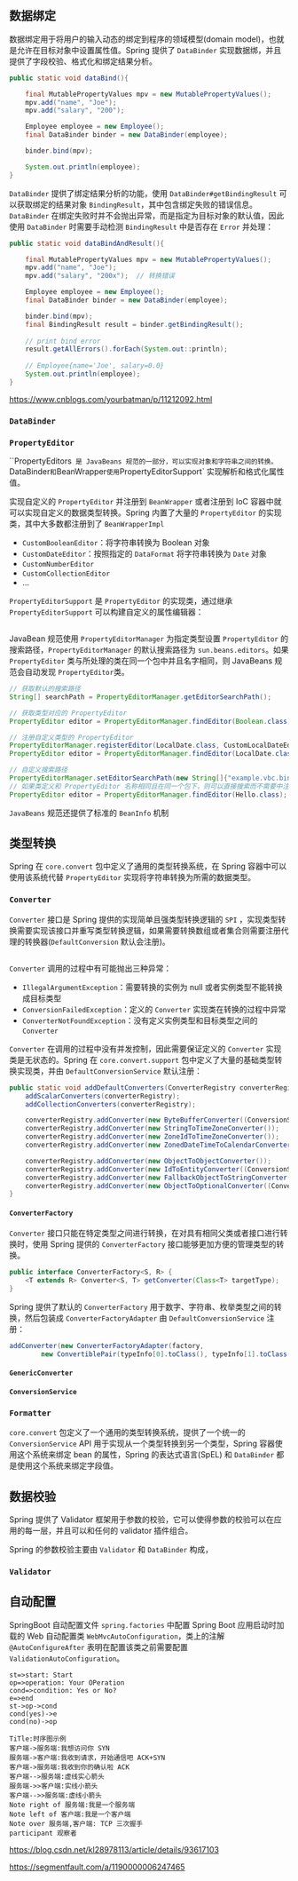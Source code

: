 ## 数据绑定

数据绑定用于将用户的输入动态的绑定到程序的领域模型(domain model)，也就是允许在目标对象中设置属性值。Spring 提供了 `DataBinder` 实现数据绑，并且提供了字段校验、格式化和绑定结果分析。

```java
public static void dataBind(){

    final MutablePropertyValues mpv = new MutablePropertyValues();
    mpv.add("name", "Joe");
    mpv.add("salary", "200");

    Employee employee = new Employee();
    final DataBinder binder = new DataBinder(employee);

    binder.bind(mpv);

    System.out.println(employee);
}
```

`DataBinder` 提供了绑定结果分析的功能，使用 `DataBinder#getBindingResult` 可以获取绑定的结果对象 `BindingResult`，其中包含绑定失败的错误信息。`DataBinder` 在绑定失败时并不会抛出异常，而是指定为目标对象的默认值，因此使用 `DataBinder` 时需要手动检测 `BindingResult` 中是否存在 `Error` 并处理：

```java
public static void dataBindAndResult(){

    final MutablePropertyValues mpv = new MutablePropertyValues();
    mpv.add("name", "Joe");
    mpv.add("salary", "200x");	// 转换错误

    Employee employee = new Employee();
    final DataBinder binder = new DataBinder(employee);

    binder.bind(mpv);
    final BindingResult result = binder.getBindingResult();
    
    // print bind error
    result.getAllErrors().forEach(System.out::println);
    
    // Employee{name='Joe', salary=0.0}
    System.out.println(employee);
}
```

https://www.cnblogs.com/yourbatman/p/11212092.html

### `DataBinder`

### `PropertyEditor`

``PropertyEditors` 是 JavaBeans 规范的一部分，可以实现对象和字符串之间的转换。`DataBinder` 和 `BeanWrapper` 使用 `PropertyEditorSupport` 实现解析和格式化属性值。 

实现自定义的 `PropertyEditor` 并注册到 `BeanWrapper` 或者注册到 IoC 容器中就可以实现自定义的数据类型转换。Spring 内置了大量的 `PropertyEditor` 的实现类，其中大多数都注册到了 `BeanWrapperImpl`

- `CustomBooleanEditor`：将字符串转换为 Boolean 对象
- `CustomDateEditor`：按照指定的 `DataFormat` 将字符串转换为 `Date` 对象
- `CustomNumberEditor`
- `CustomCollectionEditor`
- ...

`PropertyEditorSupport` 是 `PropertyEditor` 的实现类，通过继承 `PropertyEditorSupport` 可以构建自定义的属性编辑器：

```java

```

JavaBean 规范使用 `PropertyEditorManager` 为指定类型设置 `PropertyEditor` 的搜索路径，`PropertyEditorManager` 的默认搜索路径为 `sun.beans.editors`。如果 `PropertyEditor` 类与所处理的类在同一个包中并且名字相同，则 JavaBeans 规范会自动发现 `PropertyEditor`类。

```java
// 获取默认的搜索路径
String[] searchPath = PropertyEditorManager.getEditorSearchPath();

// 获取类型对应的 PropertyEditor
PropertyEditor editor = PropertyEditorManager.findEditor(Boolean.class);

// 注册自定义类型的 PropertyEditor
PropertyEditorManager.registerEditor(LocalDate.class, CustomLocalDateEditor.class);
PropertyEditor editor = PropertyEditorManager.findEditor(LocalDate.class);

// 自定义搜索路径
PropertyEditorManager.setEditorSearchPath(new String[]{"example.vbc.bind.propertyeditor"});
// 如果类定义和 PropertyEditor 名称相同且在同一个包下，则可以直接搜索而不需要中注册
PropertyEditor editor = PropertyEditorManager.findEditor(Hello.class);

```

`JavaBeans` 规范还提供了标准的 `BeanInfo` 机制

## 类型转换

Spring 在 `core.convert` 包中定义了通用的类型转换系统，在 Spring 容器中可以使用该系统代替 `PropertyEditor` 实现将字符串转换为所需的数据类型。

### `Converter`

`Converter`  接口是 Spring 提供的实现简单且强类型转换逻辑的 `SPI` ，实现类型转换需要实现该接口并重写类型转换逻辑，如果需要转换数组或者集合则需要注册代理的转换器(`DefaultConversion` 默认会注册)。

```java

```

`Converter` 调用的过程中有可能抛出三种异常：

- `IllegalArgumentException`：需要转换的实例为 null 或者实例类型不能转换成目标类型
- `ConversionFailedException`：定义的 `Converter` 实现类在转换的过程中异常
- `ConverterNotFoundException`：没有定义实例类型和目标类型之间的 `Converter`

`Converter` 在调用的过程中没有并发控制，因此需要保证定义的 `Converter` 实现类是无状态的。Spring 在 `core.convert.support` 包中定义了大量的基础类型转换实现类，并由 `DefaultConversionService` 默认注册：

```java
public static void addDefaultConverters(ConverterRegistry converterRegistry) {
    addScalarConverters(converterRegistry);
    addCollectionConverters(converterRegistry);

    converterRegistry.addConverter(new ByteBufferConverter((ConversionService) converterRegistry));
    converterRegistry.addConverter(new StringToTimeZoneConverter());
    converterRegistry.addConverter(new ZoneIdToTimeZoneConverter());
    converterRegistry.addConverter(new ZonedDateTimeToCalendarConverter());

    converterRegistry.addConverter(new ObjectToObjectConverter());
    converterRegistry.addConverter(new IdToEntityConverter((ConversionService) converterRegistry));
    converterRegistry.addConverter(new FallbackObjectToStringConverter());
    converterRegistry.addConverter(new ObjectToOptionalConverter((ConversionService) converterRegistry));
}
```



#### `ConverterFactory`

`Converter` 接口只能在特定类型之间进行转换，在对具有相同父类或者接口进行转换时，使用 Spring 提供的 `ConverterFactory` 接口能够更加方便的管理类型的转换。

```java
public interface ConverterFactory<S, R> {
    <T extends R> Converter<S, T> getConverter(Class<T> targetType);
}
```

Spring 提供了默认的 `ConverterFactory` 用于数字、字符串、枚举类型之间的转换，然后包装成 `ConverterFactoryAdapter` 由 `DefaultConversionService` 注册：

```java
addConverter(new ConverterFactoryAdapter(factory,
		new ConvertiblePair(typeInfo[0].toClass(), typeInfo[1].toClass())));
```



#### `GenericConverter`

#### `ConversionService`

### `Formatter`
`core.convert` 包定义了一个通用的类型转换系统，提供了一个统一的 `ConversionService` API 用于实现从一个类型转换到另一个类型，Spring 容器使用这个系统来绑定 bean 的属性，Spring 的表达式语言(SpEL) 和 `DataBinder` 都是使用这个系统来绑定字段值。

## 数据校验

Spring 提供了 Validator 框架用于参数的校验，它可以使得参数的校验可以在应用的每一层，并且可以和任何的 validator 插件组合。

Spring 的参数校验主要由 `Validator` 和 `DataBinder` 构成，

### `Validator`



## 自动配置

SpringBoot 自动配置文件 `spring.factories` 中配置 Spring Boot 应用启动时加载的 Web 自动配置类 `WebMvcAutoConfiguration`，类上的注解 `@AutoConfigureAfter` 表明在配置该类之前需要配置 `ValidationAutoConfiguration`。





```flow
st=>start: Start
op=>operation: Your OPeration
cond=>condition: Yes or No?
e=>end
st->op->cond
cond(yes)->e
cond(no)->op
```

```sequence
TiTle:时序图示例
客户端->服务端:我想访问你 SYN
服务端->客户端:我收到请求，开始通信吧 ACK+SYN
客户端->服务端:我收到你的确认啦 ACK
客户端-->服务端:虚线实心箭头
服务端->>客户端:实线小箭头
客户端-->>服务端:虚线小箭头
Note right of 服务端:我是一个服务端
Note left of 客户端:我是一个客户端
Note over 服务端,客户端: TCP 三次握手
participant 观察者
```

https://blog.csdn.net/kl28978113/article/details/93617103



https://segmentfault.com/a/1190000006247465